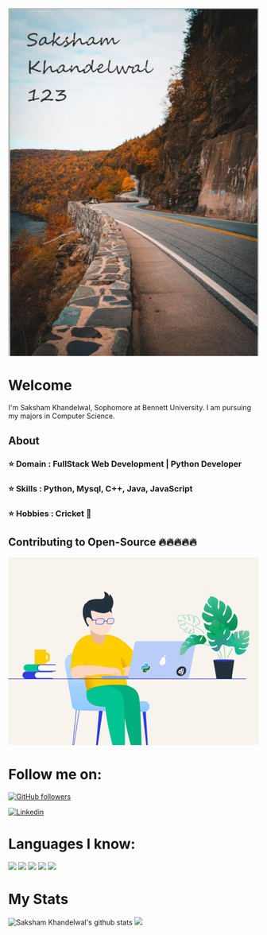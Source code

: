 <img src="https://github.com/Sakshamkhandelwal123/Sakshamkhandelwal123/blob/main/Capturegit.JPG" width="900" height="700" alt="Hero image">


# Welcome
I'm Saksham Khandelwal, Sophomore at Bennett University. I am pursuing my majors in Computer Science.

## About 

### ⭐️  **Domain :** FullStack Web Development | Python Developer 
### ⭐️  **Skills :** Python, Mysql, C++, Java, JavaScript
### ⭐️  **Hobbies :** Cricket 🏏 


## Contributing to Open-Source 🔥🔥🔥🔥🔥

<img src="https://github.com/Sakshamkhandelwal123/Sakshamkhandelwal123/blob/main/gif.gif" alt="Coding">

# Follow me on:

[![GitHub followers](https://img.shields.io/github/followers/Sakshamkhandelwal123?label=Follow&style=plastic&logo=github&logoColor=white&color=brightGreen)](https://www.github.com/Sakshamkhandelwal123/)

[![Linkedin](https://img.shields.io/badge/Linkedin-Saksham_Khandelwal-blue?style=plastic-square&logo=Linkedin&logoColor=white&link=https://www.linkedin.com/in/saksham-khandelwal-82393a18b/)](https://www.linkedin.com/in/saksham-khandelwal-82393a18b/)

# Languages I know: 

![](https://img.shields.io/badge/Language-Java-green)
![](https://img.shields.io/badge/Language-Python-blue)
![](https://img.shields.io/badge/Language-C++-yellow)
![](https://img.shields.io/badge/Language-JavaScript-darkGreen)
![](https://img.shields.io/badge/Language-MySQL-red)


# My Stats


![Saksham Khandelwal's github stats](https://github-readme-stats.vercel.app/api?username=Sakshamkhandelwal123&show_icons=true&theme=tokyonight)
![](https://github-readme-stats.anuraghazra1.vercel.app/api/top-langs/?username=Sakshamkhandelwal123&theme=tokyonight&hide_langs_below=1)
